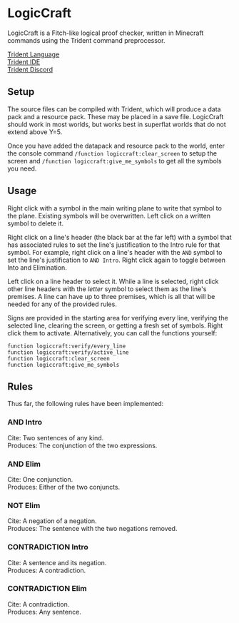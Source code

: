 # LogicCraft

LogicCraft is a Fitch-like logical proof checker, written in
Minecraft commands using the Trident command preprocessor.

[Trident Language](https://github.com/Energyxxer/Trident-Language/releases)  
[Trident IDE](https://github.com/Energyxxer/Trident-UI/releases)  
[Trident Discord](https://discord.gg/VpfA3c6)

## Setup

The source files can be compiled with Trident, which will produce
a data pack and a resource pack. These may be placed in a save
file. LogicCraft should work in most worlds, but works best in
superflat worlds that do not extend above Y=5.

Once you have added the datapack and resource pack to the world,
enter the console command `/function logiccraft:clear_screen` to
setup the screen and `/function logiccraft:give_me_symbols` to get
all the symbols you need.

## Usage

Right click with a symbol in the main writing plane to write that
symbol to the plane. Existing symbols will be overwritten. Left
click on a written symbol to delete it.

Right click on a line's header (the black bar at the far left) with
a symbol that has associated rules to set the line's justification
to the Intro rule for that symbol. For example, right click on a
line's header with the `AND` symbol to set the line's justification
to `AND Intro`. Right click again to toggle between Into and
Elimination.

Left click on a line header to select it. While a line is selected,
right click other line headers with the *letter* symbol to select
them as the line's premises. A line can have up to three premises,
which is all that will be needed for any of the provided rules.

Signs are provided in the starting area for verifying every line,
verifying the selected line, clearing the screen, or getting a
fresh set of symbols. Right click them to activate. Alternatively,
you can call the functions yourself:
```mcfunction
function logiccraft:verify/every_line
function logiccraft:verify/active_line
function logiccraft:clear_screen
function logiccraft:give_me_symbols
```

## Rules

Thus far, the following rules have been implemented:

### AND Intro
Cite: Two sentences of any kind.  
Produces: The conjunction of the two expressions.
### AND Elim
Cite: One conjunction.  
Produces: Either of the two conjuncts.
### NOT Elim
Cite: A negation of a negation.  
Produces: The sentence with the two negations removed.
### CONTRADICTION Intro
Cite: A sentence and its negation.  
Produces: A contradiction.
### CONTRADICTION Elim
Cite: A contradiction.  
Produces: Any sentence.
